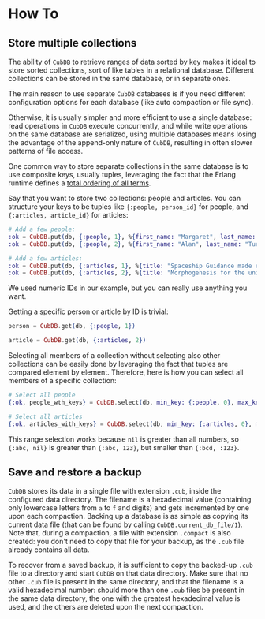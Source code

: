 # How To

## Store multiple collections

The ability of `CubDB` to retrieve ranges of data sorted by key makes it ideal
to store sorted collections, sort of like tables in a relational database.
Different collections can be stored in the same database, or in separate ones.

The main reason to use separate `CubDB` databases is if you need different
configuration options for each database (like auto compaction or file sync).

Otherwise, it is usually simpler and more efficient to use a single database:
read operations in `CubDB` execute concurrently, and while write operations on
the same database are serialized, using multiple databases means losing the
advantage of the append-only nature of `CubDB`, resulting in often slower
patterns of file access.

One common way to store separate collections in the same database is to use
composite keys, usually tuples, leveraging the fact that the Erlang runtime
defines a [total ordering of all
terms](http://erlang.org/doc/reference_manual/expressions.html#term-comparisons).

Say that you want to store two collections: people and articles. You can
structure your keys to be tuples like `{:people, person_id}` for people, and
`{:articles, article_id}` for articles:

```elixir
# Add a few people:
:ok = CubDB.put(db, {:people, 1}, %{first_name: "Margaret", last_name: "Hamilton"})
:ok = CubDB.put(db, {:people, 2}, %{first_name: "Alan", last_name: "Turing"})

# Add a few articles:
:ok = CubDB.put(db, {:articles, 1}, %{title: "Spaceship Guidance made easy", text: "..."})
:ok = CubDB.put(db, {:articles, 2}, %{title: "Morphogenesis for the uninitiated", text: "..."})
```

We used numeric IDs in our example, but you can really use anything you want.

Getting a specific person or article by ID is trivial:

```elixir
person = CubDB.get(db, {:people, 1})

article = CubDB.get(db, {:articles, 2})
```

Selecting all members of a collection without selecting also other collections
can be easily done by leveraging the fact that tuples are compared element by
element. Therefore, here is how you can select all members of a specific
collection:

```elixir
# Select all people
{:ok, people_wth_keys} = CubDB.select(db, min_key: {:people, 0}, max_key: {:people, nil})

# Select all articles
{:ok, articles_with_keys} = CubDB.select(db, min_key: {:articles, 0}, max_key: {:articles, nil})
```

This range selection works because `nil` is greater than all numbers, so `{:abc,
nil}` is greater than `{:abc, 123}`, but smaller than `{:bcd, :123}`.

## Save and restore a backup

`CubDB` stores its data in a single file with extension `.cub`, inside the
configured data directory. The filename is a hexadecimal value (containing only
lowercase letters from `a` to `f` and digits) and gets incremented by one upon
each compaction. Backing up a database is as simple as copying its current data
file (that can be found by calling `CubDB.current_db_file/1`). Note that, during
a compaction, a file with extension `.compact` is also created: you don't need
to copy that file for your backup, as the `.cub` file already contains all data.

To recover from a saved backup, it is sufficient to copy the backed-up `.cub`
file to a directory and start `CubDB` on that data directory. Make sure that no
other `.cub` file is present in the same directory, and that the filename is a
valid hexadecimal number: should more than one `.cub` files be present in the
same data directory, the one with the greatest hexadecimal value is used, and
the others are deleted upon the next compaction.
